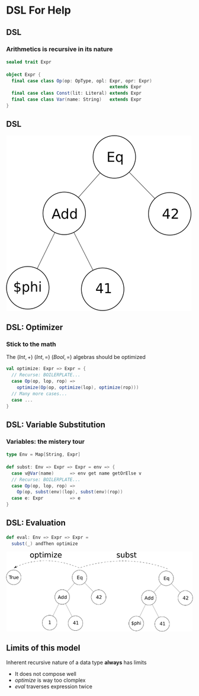 # DSL For Help

## DSL

### Arithmetics is recursive in its nature

```scala
sealed trait Expr

object Expr {
  final case class Op(op: OpType, opl: Expr, opr: Expr)
                                       extends Expr
  final case class Const(lit: Literal) extends Expr
  final case class Var(name: String)   extends Expr
}
```

## DSL

![](./img/recursive-tree.png)

## DSL: Optimizer

### Stick to the math

The $(Int, \plus)$ $(Int, =)$ $(Bool, =)$ algebras should be optimized

```scala
val optimize: Expr => Expr = {
  // Recurse: BOILERPLATE...
  case Op(op, lop, rop) =>
    optimize(Op(op, optimize(lop), optimize(rop)))
  // Many more cases...
  case ...
}
```

## DSL: Variable Substitution

### Variables: the mistery tour

```scala
type Env = Map[String, Expr]

def subst: Env => Expr => Expr = env => {
  case v@Var(name)      => env get name getOrElse v
  // Recurse: BOILERPLATE...
  case Op(op, lop, rop) =>
    Op(op, subst(env)(lop), subst(env)(rop))
  case e: Expr          => e
}
```

## DSL: Evaluation

```scala
def eval: Env => Expr => Expr =
  subst(_) andThen optimize
```

![](./img/recursive-eval.png)

## Limits of this model

Inherent recursive nature of a data type **always** has limits

- It does not compose well
- *optimize* is way too clomplex
- *eval* traverses expression twice
